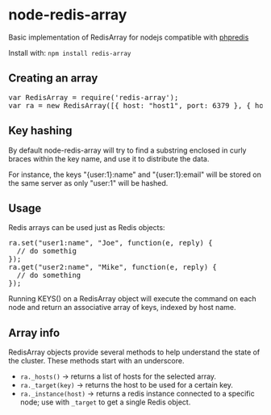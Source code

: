 # node-redis-array

Basic implementation of RedisArray for nodejs compatible with [phpredis](https://github.com/phpredis/phpredis/blob/master/arrays.markdown)

Install with: `npm install redis-array`

## Creating an array

<pre>
var RedisArray = require('redis-array');
var ra = new RedisArray([{ host: "host1", port: 6379 }, { host: "host2", port: 6379 }]);
</pre>

## Key hashing
By default node-redis-array will try to find a substring enclosed in curly braces within the key name, and use it to distribute the data.

For instance, the keys "{user:1}:name" and "{user:1}:email" will be stored on the same server as only "user:1" will be hashed.

## Usage

Redis arrays can be used just as Redis objects:
<pre>
ra.set("user1:name", "Joe", function(e, reply) {
  // do somethig
});
ra.get("user2:name", "Mike", function(e, reply) {
  // do something
});
</pre>
Running KEYS() on a RedisArray object will execute the command on each node and return an associative array of keys, indexed by host name.

## Array info
RedisArray objects provide several methods to help understand the state of the cluster. These methods start with an underscore.

* `ra._hosts()` → returns a list of hosts for the selected array.
* `ra._target(key)` → returns the host to be used for a certain key.
* `ra._instance(host)` → returns a redis instance connected to a specific node; use with `_target` to get a single Redis object.
